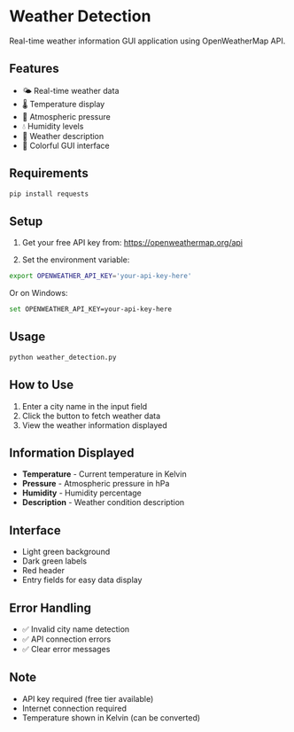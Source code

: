 # Weather Detection

Real-time weather information GUI application using OpenWeatherMap API.

## Features
- 🌤️ Real-time weather data
- 🌡️ Temperature display
- 💨 Atmospheric pressure
- 💧 Humidity levels
- 📝 Weather description
- 🎨 Colorful GUI interface

## Requirements
```bash
pip install requests
```

## Setup

1. Get your free API key from: https://openweathermap.org/api

2. Set the environment variable:
```bash
export OPENWEATHER_API_KEY='your-api-key-here'
```

Or on Windows:
```bash
set OPENWEATHER_API_KEY=your-api-key-here
```

## Usage
```bash
python weather_detection.py
```

## How to Use
1. Enter a city name in the input field
2. Click the button to fetch weather data
3. View the weather information displayed

## Information Displayed
- **Temperature** - Current temperature in Kelvin
- **Pressure** - Atmospheric pressure in hPa
- **Humidity** - Humidity percentage
- **Description** - Weather condition description

## Interface
- Light green background
- Dark green labels
- Red header
- Entry fields for easy data display

## Error Handling
- ✅ Invalid city name detection
- ✅ API connection errors
- ✅ Clear error messages

## Note
- API key required (free tier available)
- Internet connection required
- Temperature shown in Kelvin (can be converted)
